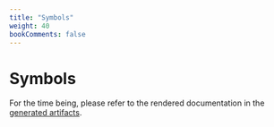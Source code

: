 ```yaml
---
title: "Symbols"
weight: 40
bookComments: false
---
```

# Symbols

For the time being, please refer to the rendered documentation in the [generated artifacts](gitlab.com/philipptempel/latex-package/-/jobs/artifacts/master/raw/dist/philipptempel-symbols.pdf?job=dist).
